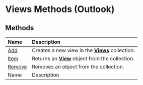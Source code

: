 
# Views Methods (Outlook)

## Methods



|**Name**|**Description**|
|:-----|:-----|
| [Add](8005ca2e-8b28-1286-74d1-448f2a168c65.md)|Creates a new view in the  **[Views](5dd7edc2-12a2-f4c2-d158-8053d80e8dc9.md)** collection.|
| [Item](c8fa2aec-5e38-4233-bf58-ec8669377ec7.md)|Returns an  **[View](41c8d149-9912-1685-4c8b-3c849cc6f1ed.md)** object from the collection.|
| [Remove](73a92be6-8dc4-6fb9-7f20-0ff678445737.md)|Removes an object from the collection.|
|Name|Description|
